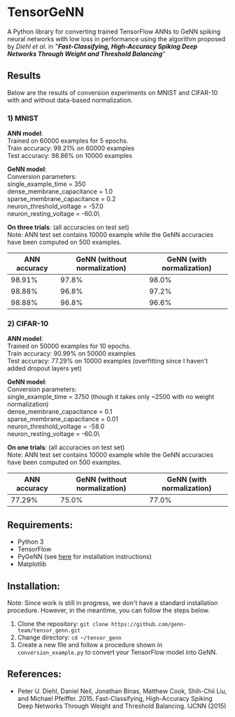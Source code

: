 # TensorGeNN

A Python library for converting trained TensorFlow ANNs to GeNN spiking neural networks with low loss in performance using the algorithm proposed by *Diehl et al.* in "***Fast-Classifying, High-Accuracy Spiking Deep Networks Through Weight and Threshold Balancing***"

## Results
Below are the results of conversion experiments on MNIST and CIFAR-10 with and without data-based normalization.

### 1) MNIST
**ANN model**:\
Trained on 60000 examples for 5 epochs.\
Train accuracy: 99.21% on 60000 examples\
Test accuracy: 98.86% on 10000 examples

**GeNN model**:\
Conversion parameters:\
single_example_time = 350\
dense_membrane_capacitance = 1.0\
sparse_membrane_capacitance = 0.2\
neuron_threshold_voltage = -57.0\
neuron_resting_voltage = -60.0\

**On three trials**: (all accuracies on test set)\
Note: ANN test set contains 10000 example while the GeNN accuracies have been computed on 500 examples.

| ANN accuracy  | GeNN (without normalization) | GeNN (with normalization) |
| ------------- | ---------------------------- | ------------------------- |
| 98.91%        | 97.8%                        | 98.0%                     |
| 98.88%        | 96.8%                        | 97.2%                     |
| 98.88%        | 96.8%                        | 96.6%                     |

### 2) CIFAR-10
**ANN model**:\
Trained on 50000 examples for 10 epochs.\
Train accuracy: 90.99% on 50000 examples\
Test accuracy: 77.29% on 10000 examples (overfitting since I haven't added dropout layers yet)

**GeNN model**:\
Conversion parameters:\
single_example_time = 3750 (though it takes only ~2500 with no weight normalization)\
dense_membrane_capacitance = 0.1\
sparse_membrane_capacitance = 0.01\
neuron_threshold_voltage = -58.0\
neuron_resting_voltage = -60.0\

**On one trials**: (all accuracies on test set)\
Note: ANN test set contains 10000 example while the GeNN accuracies have been computed on 500 examples.

| ANN accuracy  | GeNN (without normalization) | GeNN (with normalization) |
| ------------- | ---------------------------- | ------------------------- |
| 77.29%        | 75.0%                        | 77.0%                     |

## Requirements:
- Python 3
- TensorFlow
- PyGeNN (see [here](https://github.com/genn-team/genn/blob/master/pygenn/README.md) for installation instructions)
- Matplotlib

## Installation:
Note: Since work is still in progress, we don't have a standard installation procedure. However, in the meantime, you can follow the steps below.
1. Clone the repository: `git clone https://github.com/genn-team/tensor_genn.git`
2. Change directory: `cd ~/tensor_genn`
3. Create a new file and follow a procedure shown in `conversion_example.py` to convert your TensorFlow model into GeNN.

## References:
- Peter U. Diehl, Daniel Neil, Jonathan Binas, Matthew Cook, Shih-Chii Liu, and Michael Pfeiffer. 2015. Fast-Classifying, High-Accuracy Spiking Deep Networks Through Weight and Threshold Balancing. IJCNN (2015)
